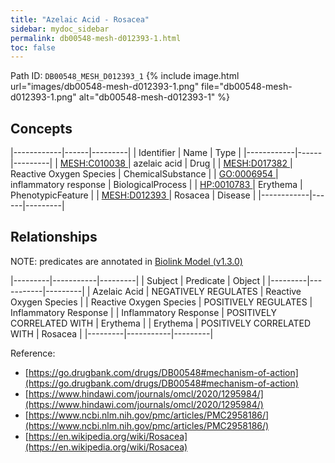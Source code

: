 ```yaml
---
title: "Azelaic Acid - Rosacea"
sidebar: mydoc_sidebar
permalink: db00548-mesh-d012393-1.html
toc: false 
---
```



Path ID: `DB00548_MESH_D012393_1`
{% include image.html url="images/db00548-mesh-d012393-1.png" file="db00548-mesh-d012393-1.png" alt="db00548-mesh-d012393-1" %}

## Concepts

|------------|------|---------|
| Identifier | Name | Type    |
|------------|------|---------|
| <a href="https://identifiers.org/MESH:C010038">MESH:C010038 </a> | azelaic acid | Drug |
| <a href="https://identifiers.org/MESH:D017382">MESH:D017382 </a> | Reactive Oxygen Species | ChemicalSubstance |
| <a href="https://identifiers.org/GO:0006954">GO:0006954 </a> | inflammatory response | BiologicalProcess |
| <a href="https://identifiers.org/HP:0010783">HP:0010783 </a> | Erythema | PhenotypicFeature |
| <a href="https://identifiers.org/MESH:D012393">MESH:D012393 </a> | Rosacea | Disease |
|------------|------|---------|

## Relationships


NOTE: predicates are annotated in <a href="https://github.com/biolink/biolink-model/releases/tag/v1.3.0">Biolink Model (v1.3.0)</a>

|---------|-----------|---------|
| Subject | Predicate | Object  |
|---------|-----------|---------|
| Azelaic Acid | NEGATIVELY REGULATES | Reactive Oxygen Species |
| Reactive Oxygen Species | POSITIVELY REGULATES | Inflammatory Response |
| Inflammatory Response | POSITIVELY CORRELATED WITH | Erythema |
| Erythema | POSITIVELY CORRELATED WITH | Rosacea |
|---------|-----------|---------|

Reference: 
  - [https://go.drugbank.com/drugs/DB00548#mechanism-of-action](https://go.drugbank.com/drugs/DB00548#mechanism-of-action)
  - [https://www.hindawi.com/journals/omcl/2020/1295984/](https://www.hindawi.com/journals/omcl/2020/1295984/)
  - [https://www.ncbi.nlm.nih.gov/pmc/articles/PMC2958186/](https://www.ncbi.nlm.nih.gov/pmc/articles/PMC2958186/)
  - [https://en.wikipedia.org/wiki/Rosacea](https://en.wikipedia.org/wiki/Rosacea)
